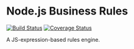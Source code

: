 # Node.js Business Rules

[![Build Status](https://travis-ci.com/luvies/node-business-rules.svg?branch=master)](https://travis-ci.com/luvies/node-business-rules) [![Coverage Status](https://coveralls.io/repos/github/luvies/node-business-rules/badge.svg?branch=master)](https://coveralls.io/github/luvies/node-business-rules?branch=master)

A JS-expression-based rules engine.
